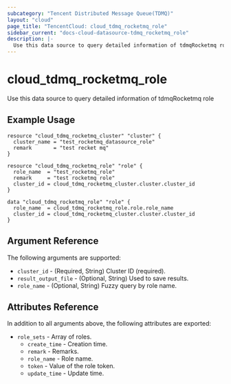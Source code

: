 ```yaml
---
subcategory: "Tencent Distributed Message Queue(TDMQ)"
layout: "cloud"
page_title: "TencentCloud: cloud_tdmq_rocketmq_role"
sidebar_current: "docs-cloud-datasource-tdmq_rocketmq_role"
description: |-
  Use this data source to query detailed information of tdmqRocketmq role
---
```


# cloud_tdmq_rocketmq_role

Use this data source to query detailed information of tdmqRocketmq role

## Example Usage

```hcl
resource "cloud_tdmq_rocketmq_cluster" "cluster" {
  cluster_name = "test_rocketmq_datasource_role"
  remark       = "test recket mq"
}

resource "cloud_tdmq_rocketmq_role" "role" {
  role_name  = "test_rocketmq_role"
  remark     = "test rocketmq role"
  cluster_id = cloud_tdmq_rocketmq_cluster.cluster.cluster_id
}

data "cloud_tdmq_rocketmq_role" "role" {
  role_name  = cloud_tdmq_rocketmq_role.role.role_name
  cluster_id = cloud_tdmq_rocketmq_cluster.cluster.cluster_id
}
```

## Argument Reference

The following arguments are supported:

* `cluster_id` - (Required, String) Cluster ID (required).
* `result_output_file` - (Optional, String) Used to save results.
* `role_name` - (Optional, String) Fuzzy query by role name.

## Attributes Reference

In addition to all arguments above, the following attributes are exported:

* `role_sets` - Array of roles.
  * `create_time` - Creation time.
  * `remark` - Remarks.
  * `role_name` - Role name.
  * `token` - Value of the role token.
  * `update_time` - Update time.


